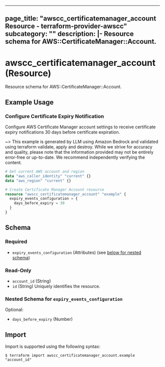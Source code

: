 
---
page_title: "awscc_certificatemanager_account Resource - terraform-provider-awscc"
subcategory: ""
description: |-
  Resource schema for AWS::CertificateManager::Account.
---

# awscc_certificatemanager_account (Resource)

Resource schema for AWS::CertificateManager::Account.

## Example Usage

### Configure Certificate Expiry Notification

Configure AWS Certificate Manager account settings to receive certificate expiry notifications 30 days before certificate expiration.

~> This example is generated by LLM using Amazon Bedrock and validated using terraform validate, apply and destroy. While we strive for accuracy and quality, please note that the information provided may not be entirely error-free or up-to-date. We recommend independently verifying the content.

```terraform
# Get current AWS account and region
data "aws_caller_identity" "current" {}
data "aws_region" "current" {}

# Create Certificate Manager Account resource
resource "awscc_certificatemanager_account" "example" {
  expiry_events_configuration = {
    days_before_expiry = 30
  }
}
```

<!-- schema generated by tfplugindocs -->
## Schema

### Required

- `expiry_events_configuration` (Attributes) (see [below for nested schema](#nestedatt--expiry_events_configuration))

### Read-Only

- `account_id` (String)
- `id` (String) Uniquely identifies the resource.

<a id="nestedatt--expiry_events_configuration"></a>
### Nested Schema for `expiry_events_configuration`

Optional:

- `days_before_expiry` (Number)

## Import

Import is supported using the following syntax:

```shell
$ terraform import awscc_certificatemanager_account.example "account_id"
```
